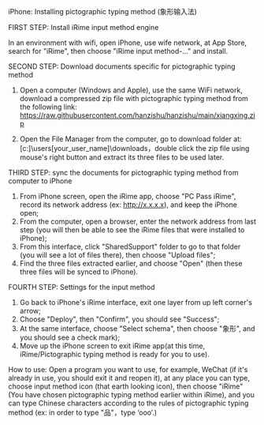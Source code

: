 iPhone: Installing pictographic typing method (象形输入法) 

FIRST STEP: Install iRime input method engine

In an environment with wifi, open iPhone, use wife network, at App Store, search for "iRime", then choose "iRime input method-..." and install.

SECOND STEP: Download documents specific for pictographic typing method

1. Open a computer (Windows and Apple), use the same WiFi network, download a compressed zip file with pictographic typing method from the following link:
https://raw.githubusercontent.com/hanzishu/hanzishu/main/xiangxing.zip

2. Open the File Manager from the computer, go to download folder at: [c:]\users\[your_user_name]\downloads，double click the zip file using mouse's right button and extract its three files to be used later. 

THIRD STEP: sync the documents for pictographic typing method from computer to iPhone
1. From iPhone screen, open the iRime app, choose "PC Pass iRime", record its network address (ex: http://x.x.x.x), and keep the iPhone open;
2. From the computer, open a browser, enter the network address from last step (you will then be able to see the iRime files that were installed to iPhone);
3. From this interface, click "SharedSupport" folder to go to that folder (you will see a lot of files there), then choose "Upload files";
4. Find the three files extracted earlier, and choose "Open" (then these three files will be synced to iPhone). 

FOURTH STEP: Settings for the input method
1. Go back to iPhone's iRime interface, exit one layer from up left corner's arrow;
2. Choose "Deploy", then "Confirm", you should see "Success";
3. At the same interface, choose "Select schema", then choose "象形", and you should see a check mark);
4. Move up the iPhone screen to exit iRime app(at this time, iRime/Pictographic typing method is ready for you to use).

How to use: Open a program you want to use, for example, WeChat (if it's already in use, you should exit it and reopen it), at any place you can type, choose input method icon (that earth looking icon), then choose "iRime" (You have chosen pictographic typing method earlier within iRime), and you can type Chinese characters according to the rules of pictographic typing method (ex: in order to type "品"，type ‘ooo’.)
